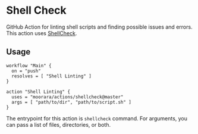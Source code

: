 # Shell Check

GitHub Action for linting shell scripts and finding possible issues and errors.
This action uses [ShellCheck](https://github.com/koalaman/shellcheck).

## Usage

```hcl
workflow "Main" {
  on = "push"
  resolves = [ "Shell Linting" ]
}

action "Shell Linting" {
  uses = "moorara/actions/shellcheck@master"
  args = [ "path/to/dir", "path/to/script.sh" ]
}
```

The entrypoint for this action is `shellcheck` command.
For arguments, you can pass a list of files, directories, or both.
